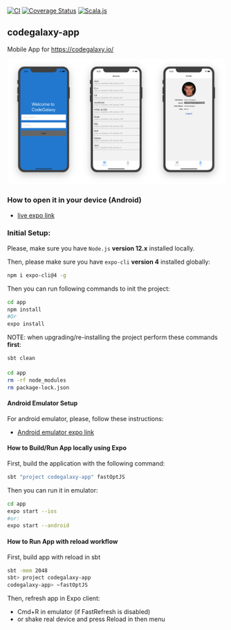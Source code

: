
[![CI](https://github.com/ExplainLabs/codegalaxy-app/actions/workflows/ci.yml/badge.svg?branch=master)](https://github.com/ExplainLabs/codegalaxy-app/actions/workflows/ci.yml?query=workflow%3Aci+branch%3Amaster)
[![Coverage Status](https://coveralls.io/repos/github/ExplainLabs/codegalaxy-app/badge.svg?branch=master)](https://coveralls.io/github/ExplainLabs/codegalaxy-app?branch=master)
[![Scala.js](https://www.scala-js.org/assets/badges/scalajs-0.6.29.svg)](https://www.scala-js.org)

## codegalaxy-app
Mobile App for https://codegalaxy.io/

![Screenshots](docs/images/screenshots.png)

### How to open it in your device (Android)

* [live expo link](https://expo.io/@viktorpodzigun/codegalaxy-app)

### Initial Setup:

Please, make sure you have `Node.js` **version 12.x** installed locally.

Then, please make sure you have `expo-cli` **version 4** installed
globally:
```bash
npm i expo-cli@4 -g
```

Then you can run following commands to init the project:

```bash
cd app
npm install
#Or
expo install
```

NOTE: when upgrading/re-installing the project perform these commands **first**:
```bash
sbt clean

cd app
rm -rf node_modules
rm package-lock.json
```

#### Android Emulator Setup

For android emulator, please, follow these instructions:
* [Android emulator expo link](https://docs.expo.io/workflow/android-studio-emulator/)

#### How to Build/Run App locally using Expo

First, build the application with the following command:
```bash
sbt "project codegalaxy-app" fastOptJS
```

Then you can run it in emulator:
```bash
cd app
expo start --ios
#or:
expo start --android
```

#### How to Run App with reload workflow

First, build app with reload in sbt
```bash
sbt -mem 2048
sbt> project codegalaxy-app
codegalaxy-app> ~fastOptJS
```

Then, refresh app in Expo client:
* Cmd+R in emulator (if FastRefresh is disabled)
* or shake real device and press Reload in then menu

